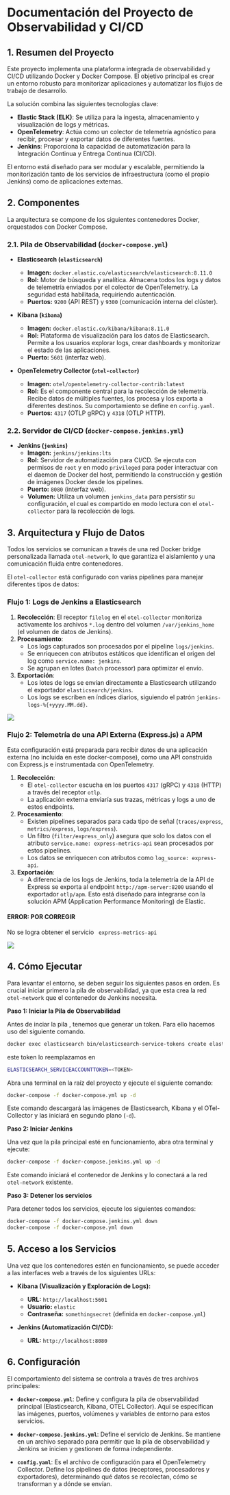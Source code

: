 # Documentación del Proyecto de Observabilidad y CI/CD

## 1. Resumen del Proyecto

Este proyecto implementa una plataforma integrada de observabilidad y CI/CD utilizando Docker y Docker Compose. El objetivo principal es crear un entorno robusto para monitorizar aplicaciones y automatizar los flujos de trabajo de desarrollo.

La solución combina las siguientes tecnologías clave:

-   **Elastic Stack (ELK)**: Se utiliza para la ingesta, almacenamiento y visualización de logs y métricas.
-   **OpenTelemetry**: Actúa como un colector de telemetría agnóstico para recibir, procesar y exportar datos de diferentes fuentes.
-   **Jenkins**: Proporciona la capacidad de automatización para la Integración Continua y Entrega Continua (CI/CD).

El entorno está diseñado para ser modular y escalable, permitiendo la monitorización tanto de los servicios de infraestructura (como el propio Jenkins) como de aplicaciones externas.

## 2. Componentes

La arquitectura se compone de los siguientes contenedores Docker, orquestados con Docker Compose.

### 2.1. Pila de Observabilidad (`docker-compose.yml`)

-   **Elasticsearch (`elasticsearch`)**
    -   **Imagen:** `docker.elastic.co/elasticsearch/elasticsearch:8.11.0`
    -   **Rol:** Motor de búsqueda y analítica. Almacena todos los logs y datos de telemetría enviados por el colector de OpenTelemetry. La seguridad está habilitada, requiriendo autenticación.
    -   **Puertos:** `9200` (API REST) y `9300` (comunicación interna del clúster).

-   **Kibana (`kibana`)**
    -   **Imagen:** `docker.elastic.co/kibana/kibana:8.11.0`
    -   **Rol:** Plataforma de visualización para los datos de Elasticsearch. Permite a los usuarios explorar logs, crear dashboards y monitorizar el estado de las aplicaciones.
    -   **Puerto:** `5601` (interfaz web).

-   **OpenTelemetry Collector (`otel-collector`)**
    -   **Imagen:** `otel/opentelemetry-collector-contrib:latest`
    -   **Rol:** Es el componente central para la recolección de telemetría. Recibe datos de múltiples fuentes, los procesa y los exporta a diferentes destinos. Su comportamiento se define en `config.yaml`.
    -   **Puertos:** `4317` (OTLP gRPC) y `4318` (OTLP HTTP).

### 2.2. Servidor de CI/CD (`docker-compose.jenkins.yml`)

-   **Jenkins (`jenkins`)**
    -   **Imagen:** `jenkins/jenkins:lts`
    -   **Rol:** Servidor de automatización para CI/CD. Se ejecuta con permisos de `root` y en modo `privileged` para poder interactuar con el daemon de Docker del host, permitiendo la construcción y gestión de imágenes Docker desde los pipelines.
    -   **Puerto:** `8080` (interfaz web).
    -   **Volumen:** Utiliza un volumen `jenkins_data` para persistir su configuración, el cual es compartido en modo lectura con el `otel-collector` para la recolección de logs.

## 3. Arquitectura y Flujo de Datos

Todos los servicios se comunican a través de una red Docker bridge personalizada llamada `otel-network`, lo que garantiza el aislamiento y una comunicación fluida entre contenedores.

El `otel-collector` está configurado con varias pipelines para manejar diferentes tipos de datos:

### Flujo 1: Logs de Jenkins a Elasticsearch

1.  **Recolección**: El receptor `filelog` en el `otel-collector` monitoriza activamente los archivos `*.log` dentro del volumen `/var/jenkins_home` (el volumen de datos de Jenkins).
2.  **Procesamiento**:
    -   Los logs capturados son procesados por el pipeline `logs/jenkins`.
    -   Se enriquecen con atributos estáticos que identifican el origen del log como `service.name: jenkins`.
    -   Se agrupan en lotes (`batch` processor) para optimizar el envío.
3.  **Exportación**:
    -   Los lotes de logs se envían directamente a Elasticsearch utilizando el exportador `elasticsearch/jenkins`.
    -   Los logs se escriben en índices diarios, siguiendo el patrón `jenkins-logs-%{+yyyy.MM.dd}`.

![](https://github.com/HumbleG0d/containers/blob/main/assets/image2.png)

### Flujo 2: Telemetría de una API Externa (Express.js) a APM

Esta configuración está preparada para recibir datos de una aplicación externa (no incluida en este docker-compose), como una API construida con Express.js e instrumentada con OpenTelemetry.

1.  **Recolección**:
    -   El `otel-collector` escucha en los puertos `4317` (gRPC) y `4318` (HTTP) a través del receptor `otlp`.
    -   La aplicación externa enviaría sus trazas, métricas y logs a uno de estos endpoints.
2.  **Procesamiento**:
    -   Existen pipelines separados para cada tipo de señal (`traces/express`, `metrics/express`, `logs/express`).
    -   Un filtro (`filter/express_only`) asegura que solo los datos con el atributo `service.name: express-metrics-api` sean procesados por estos pipelines.
    -   Los datos se enriquecen con atributos como `log_source: express-api`.
3.  **Exportación**:
    -   A diferencia de los logs de Jenkins, toda la telemetría de la API de Express se exporta al endpoint `http://apm-server:8200` usando el exportador `otlp/apm`. Esto está diseñado para integrarse con la solución APM (Application Performance Monitoring) de Elastic.

#### ERROR: POR CORREGIR
 No se logra obtener el servicio ` express-metrics-api` 

 ![](https://github.com/HumbleG0d/containers/blob/main/assets/image1.png)

## 4. Cómo Ejecutar

Para levantar el entorno, se deben seguir los siguientes pasos en orden. Es crucial iniciar primero la pila de observabilidad, ya que esta crea la red `otel-network` que el contenedor de Jenkins necesita.

**Paso 1: Iniciar la Pila de Observabilidad**

Antes de inciar la pila , tenemos que generar un token. Para ello hacemos uso del siguiente comando.

```bash
docker exec elasticsearch bin/elasticsearch-service-tokens create elastic/kibana kibana-token
```
este token lo reemplazamos en 

```bash
ELASTICSEARCH_SERVICEACCOUNTTOKEN=<TOKEN>
```

Abra una terminal en la raíz del proyecto y ejecute el siguiente comando:


```bash
docker-compose -f docker-compose.yml up -d
```


Este comando descargará las imágenes de Elasticsearch, Kibana y el OTel-Collector y las iniciará en segundo plano (`-d`).

**Paso 2: Iniciar Jenkins**

Una vez que la pila principal esté en funcionamiento, abra otra terminal y ejecute:

```bash
docker-compose -f docker-compose.jenkins.yml up -d
```

Este comando iniciará el contenedor de Jenkins y lo conectará a la red `otel-network` existente.

**Paso 3: Detener los servicios**

Para detener todos los servicios, ejecute los siguientes comandos:

```bash
docker-compose -f docker-compose.jenkins.yml down
docker-compose -f docker-compose.yml down
```

## 5. Acceso a los Servicios

Una vez que los contenedores estén en funcionamiento, se puede acceder a las interfaces web a través de los siguientes URLs:

-   **Kibana (Visualización y Exploración de Logs):**
    -   **URL:** `http://localhost:5601`
    -   **Usuario:** `elastic`
    -   **Contraseña:** `somethingsecret` (definida en `docker-compose.yml`)

-   **Jenkins (Automatización CI/CD):**
    -   **URL:** `http://localhost:8080`

## 6. Configuración

El comportamiento del sistema se controla a través de tres archivos principales:

-   **`docker-compose.yml`**: Define y configura la pila de observabilidad principal (Elasticsearch, Kibana, OTEL Collector). Aquí se especifican las imágenes, puertos, volúmenes y variables de entorno para estos servicios.

-   **`docker-compose.jenkins.yml`**: Define el servicio de Jenkins. Se mantiene en un archivo separado para permitir que la pila de observabilidad y Jenkins se inicien y gestionen de forma independiente.

-   **`config.yaml`**: Es el archivo de configuración para el OpenTelemetry Collector. Define los pipelines de datos (receptores, procesadores y exportadores), determinando qué datos se recolectan, cómo se transforman y a dónde se envían.
